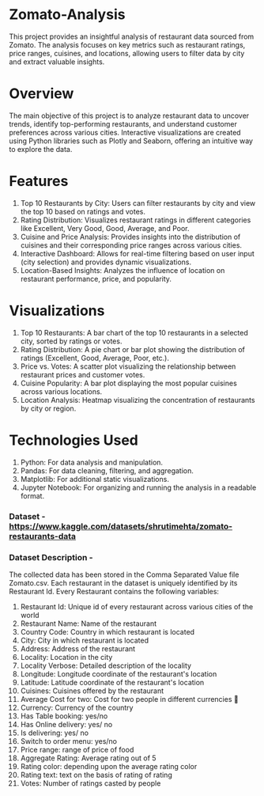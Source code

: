 ﻿# Zomato-Analysis
 This project provides an insightful analysis of restaurant data sourced from Zomato. The analysis focuses on key metrics such as restaurant ratings, price ranges, cuisines, and locations, allowing users to filter data by city and extract valuable insights.
# Overview
 The main objective of this project is to analyze restaurant data to uncover trends, identify top-performing restaurants, and understand customer preferences across various cities. Interactive visualizations are created using Python libraries such as Plotly and Seaborn, offering an intuitive way to explore the data.

# Features
1. Top 10 Restaurants by City: Users can filter restaurants by city and view the top 10 based on ratings and votes.
2. Rating Distribution: Visualizes restaurant ratings in different categories like Excellent, Very Good, Good, Average, and Poor.
3. Cuisine and Price Analysis: Provides insights into the distribution of cuisines and their corresponding price ranges across various cities.
4. Interactive Dashboard: Allows for real-time filtering based on user input (city selection) and provides dynamic visualizations.
5. Location-Based Insights: Analyzes the influence of location on restaurant performance, price, and popularity.
   
# Visualizations
1. Top 10 Restaurants: A bar chart of the top 10 restaurants in a selected city, sorted by ratings or votes.
2. Rating Distribution: A pie chart or bar plot showing the distribution of ratings (Excellent, Good, Average, Poor, etc.).
3. Price vs. Votes: A scatter plot visualizing the relationship between restaurant prices and customer votes.
4. Cuisine Popularity: A bar plot displaying the most popular cuisines across various locations.
5. Location Analysis: Heatmap visualizing the concentration of restaurants by city or region.
   
# Technologies Used
1. Python: For data analysis and manipulation.
2. Pandas: For data cleaning, filtering, and aggregation.
3. Matplotlib: For additional static visualizations.
4. Jupyter Notebook: For organizing and running the analysis in a readable format.

   

### Dataset - https://www.kaggle.com/datasets/shrutimehta/zomato-restaurants-data
### Dataset Description - 
The collected data has been stored in the Comma Separated Value file Zomato.csv. Each restaurant in the dataset is uniquely identified by its Restaurant Id. Every Restaurant contains the following variables:

1. Restaurant Id: Unique id of every restaurant across various cities of the world
2. Restaurant Name: Name of the restaurant
3. Country Code: Country in which restaurant is located
4. City: City in which restaurant is located
5. Address: Address of the restaurant
6. Locality: Location in the city
7. Locality Verbose: Detailed description of the locality
8. Longitude: Longitude coordinate of the restaurant's location
9. Latitude: Latitude coordinate of the restaurant's location
10. Cuisines: Cuisines offered by the restaurant
11. Average Cost for two: Cost for two people in different currencies 👫
12. Currency: Currency of the country
13. Has Table booking: yes/no
14. Has Online delivery: yes/ no
15. Is delivering: yes/ no
16. Switch to order menu: yes/no
17. Price range: range of price of food
18. Aggregate Rating: Average rating out of 5
19. Rating color: depending upon the average rating color
20. Rating text: text on the basis of rating of rating
21. Votes: Number of ratings casted by people


